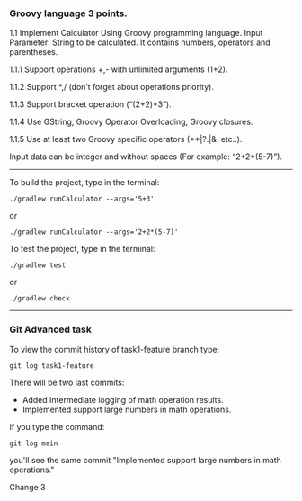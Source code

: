 ### Groovy language 3 points.
1.1 Implement Calculator Using Groovy programming language. Input Parameter: String to be calculated. It contains numbers, operators and parentheses.

1.1.1 Support operations +,- with unlimited arguments (1+2).

1.1.2 Support *,/ (don’t forget about operations priority).

1.1.3 Support bracket operation (“(2+2)*3”).

1.1.4 Use GString, Groovy Operator Overloading, Groovy closures.

1.1.5 Use at least two Groovy specific operators (**|?.|&. etc..).

Input data can be integer and without spaces (For example: “2+2*(5-7)”).

---

To build the project, type in the terminal:
```shell
./gradlew runCalculator --args='5+3'
```
or 
```shell
./gradlew runCalculator --args='2+2*(5-7)'
```

To test the project, type in the terminal:
```shell
./gradlew test
```
or 
```shell
./gradlew check
```

---

### Git Advanced task

To view the commit history of task1-feature branch type:

```shell
git log task1-feature
```

There will be two last commits:
 - Added Intermediate logging of math operation results.
 - Implemented support large numbers in math operations.

If you type the command:
```shell
git log main
```
you'll see the same commit "Implemented support large numbers in math operations."

Change 3